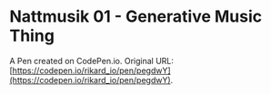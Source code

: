 # Nattmusik 01 - Generative Music Thing

A Pen created on CodePen.io. Original URL: [https://codepen.io/rikard_io/pen/pegdwY](https://codepen.io/rikard_io/pen/pegdwY).


